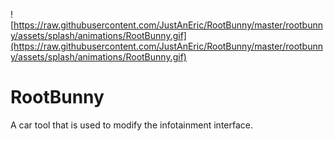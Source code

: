   ![https://raw.githubusercontent.com/JustAnEric/RootBunny/master/rootbunny/assets/splash/animations/RootBunny.gif](https://raw.githubusercontent.com/JustAnEric/RootBunny/master/rootbunny/assets/splash/animations/RootBunny.gif)
# RootBunny
A car tool that is used to modify the infotainment interface.
